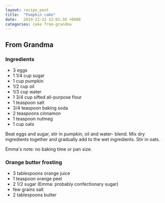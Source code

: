 ```yaml
---
layout: recipe_post
title:  "Pumpkin cake"
date:   2019-12-22 12:01:38 +0000
categories: cake from-grandma
---
```


## From Grandma
### Ingredients
* 3 eggs
* 1 1/4 cup sugar
* 1 cup pumpkin
* 1/2 cup oil
* 1/3 cup water
* 1 3/4 cup sifted all-purpose flour
* 1 teaspoon salt
* 3/4 teaspoon baking soda
* 2 teaspoons cinnamon
* 1 teaspoon nutmeg
* 1 cup oats


Beat eggs and sugar, stir in pumpkin, oil and water- blend. Mix dry ingredients together and gradually add to the wet ingredients. Stir in oats.


 Emma's note: no baking time or pan size.</b>
### Orange butter frosting
* 3 tablespoons orange juice
* 1 teaspoon orange peel
* 2 1/2 sugar (Emma: probably confectionary sugar)
* few grains salt
* 2 tablespoons butter


